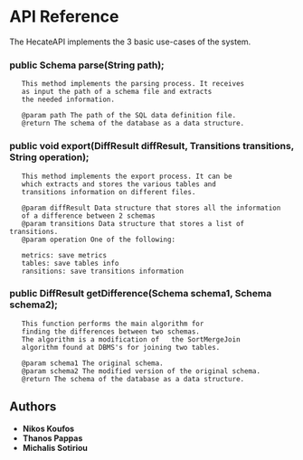 # API Reference

 The HecateAPI implements the 3 basic use-cases of the system.

### public Schema parse(String path);
	
	   This method implements the parsing process. It receives 
	   as input the path of a schema file and extracts 
	   the needed information.
	   
	   @param path The path of the SQL data definition file.
	   @return The schema of the database as a data structure.
	
### public void export(DiffResult diffResult, Transitions transitions, String operation);
	
	   This method implements the export process. It can be 
	   which extracts and stores the various tables and 
	   transitions information on different files.
	    
	   @param diffResult Data structure that stores all the information
	   of a difference between 2 schemas
	   @param transitions Data structure that stores a list of transitions.
	   @param operation One of the following:
	   
	   metrics: save metrics
	   tables: save tables info
	   ransitions: save transitions information
	    
	
### public DiffResult getDifference(Schema schema1, Schema schema2);
	
	   This function performs the main algorithm for
	   finding the differences between two schemas. 
	   The algorithm is a modification of	the SortMergeJoin 
	   algorithm found at DBMS's for joining two tables.
	   
	   @param schema1 The original schema.
	   @param schema2 The modified version of the original schema.
	   @return The schema of the database as a data structure.
	
	
	


## Authors

* **Nikos Koufos**
* **Thanos Pappas**
* **Michalis Sotiriou**
